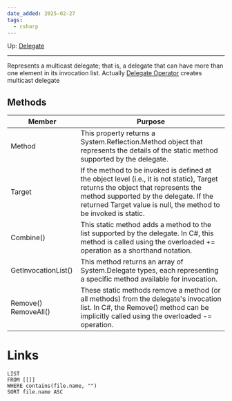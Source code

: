 ```yaml
---
date_added: 2025-02-27
tags:
  - csharp
---
```

Up: [Delegate](Delegate.md)
___
 Represents a multicast delegate; that is, a delegate that can have more than one element in its invocation list. 
 Actually [Delegate Operator](Delegate%20Operator.md) creates multicast delegate
## Methods
| Member               | Purpose                                                                                                                                                                                                                                        |
| -------------------- | ---------------------------------------------------------------------------------------------------------------------------------------------------------------------------------------------------------------------------------------------- |
| Method               | This property returns a System.Reflection.Method object that represents the details of the static method supported by the delegate.                                                                                                            |
| Target               | If the method to be invoked is defined at the object level (i.e., it is not static), Target returns the object that represents the method supported by the delegate. If the returned Target value is null, the method to be invoked is static. |
| Combine()            | This static method adds a method to the list supported by the delegate. In C#, this method is called using the overloaded += operation as a shorthand notation.                                                                                |
| GetInvocationList()  | This method returns an array of System.Delegate types, each representing a specific method available for invocation.                                                                                                                           |
| Remove() RemoveAll() | These static methods remove a method (or all methods) from the delegate's invocation list. In C#, the Remove() method can be implicitly called using the overloaded -= operation.                                                              |

# Links
```dataview
LIST
FROM [[]]
WHERE contains(file.name, "")
SORT file.name ASC
```
